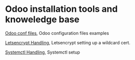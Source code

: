 # Odoo installation tools and knoweledge base


[Odoo conf files](./conf_files "Odoo conf files"),
Odoo configuration files examples

[Letsencrypt Handling](./letsencrypt "Letsencrypt"),
Letsencrypt setting up a wildcard cert.

[Systemctl Handling](./systemctl "Systemctl"),
Systemctl setup





